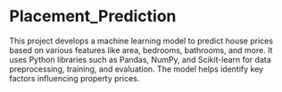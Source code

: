 # Placement_Prediction
This project develops a machine learning model to predict house prices based on various features like area, bedrooms, bathrooms, and more. It uses Python libraries such as Pandas, NumPy, and Scikit-learn for data preprocessing, training, and evaluation. The model helps identify key factors influencing property prices.
